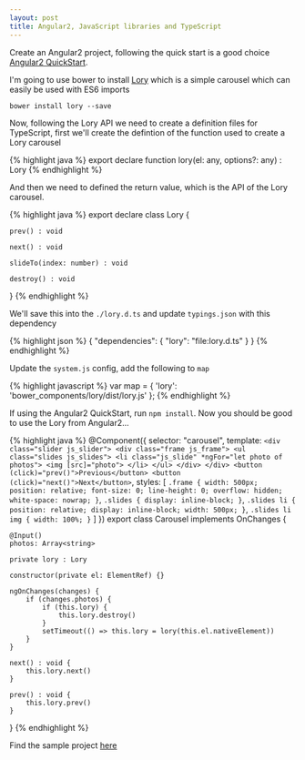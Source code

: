 ```yaml
---
layout: post 
title: Angular2, JavaScript libraries and TypeScript 
---
```


Create an Angular2 project, following the quick start is a good choice [Angular2 QuickStart](https://angular.io/docs/ts/latest/quickstart.html).

I'm going to use bower to install [Lory](https://github.com/meandmax/lory) which is a simple carousel which can easily be used with ES6 imports

    bower install lory --save

Now, following the Lory API we need to create a definition files for TypeScript, first we'll create the defintion of the function used to create a Lory carousel

<!--more-->

{% highlight java %}
export declare function lory(el: any, options?: any) : Lory
{% endhighlight %}

And then we need to defined the return value, which is the API of the Lory carousel.

{% highlight java %}
export declare class Lory {
    
    prev() : void
    
    next() : void
    
    slideTo(index: number) : void
    
    destroy() : void
}
{% endhighlight %}

We'll save this into the `./lory.d.ts` and update `typings.json` with this dependency

{% highlight json %}
{
    "dependencies": {
        "lory": "file:lory.d.ts"
    }
}
{% endhighlight %}

Update the `system.js` config, add the following to `map`

{% highlight javascript %}
var map = {
    'lory': 'bower_components/lory/dist/lory.js'
};
{% endhighlight %}

If using the Angular2 QuickStart, run `npm install`. Now you should be good to use the Lory from Angular2...

{% highlight java %}
@Component({
    selector: "carousel",
    template: `
        <div class="slider js_slider">
            <div class="frame js_frame">
                <ul class="slides js_slides">
                    <li class="js_slide" *ngFor="let photo of photos">
                        <img [src]="photo">
                    </li>
                </ul>
            </div>
        </div>
        <button (click)="prev()">Previous</button>
        <button (click)="next()">Next</button>
    `,
    styles: [
        `.frame {
            width: 500px;
            position: relative;
            font-size: 0;
            line-height: 0;
            overflow: hidden;
            white-space: nowrap;
        }`,
        `.slides {
            display: inline-block;
        }`,
        `.slides li {
            position: relative;
            display: inline-block;
            width: 500px;
        }`,
        `.slides li img {
            width: 100%;
        }`
    ]
})
export class Carousel implements OnChanges {
    
    @Input()
    photos: Array<string>
    
    private lory : Lory
    
    constructor(private el: ElementRef) {}
    
    ngOnChanges(changes) {
        if (changes.photos) {
            if (this.lory) {
                this.lory.destroy()
            }
            setTimeout(() => this.lory = lory(this.el.nativeElement))
        }
    }
    
    next() : void {
        this.lory.next()
    }
    
    prev() : void {
        this.lory.prev()
    }
}
{% endhighlight %}

Find the sample project [here](https://github.com/gcwilliams/angular2-lory)